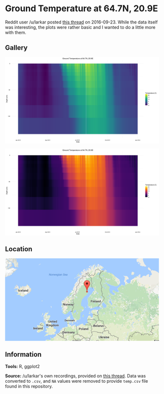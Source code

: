 # Ground Temperature at 64.7N, 20.9E

Reddit user /u/larkar posted [this thread](https://np.reddit.com/r/dataisbeautiful/comments/543isa/temperature_variation_at_different_depth_under/) on 2016-09-23. While the data itself was interesting, the plots were rather basic and I wanted to do a little more with them.

## Gallery
![Data using the Viridis Palette](https://raw.githubusercontent.com/zonination/ground_temp/master/viridis.png)

![Data using the Viridis-Inferno Palette](https://raw.githubusercontent.com/zonination/ground_temp/master/inferno.png)

## Location

![Location of 64.7N, 20.9E](https://raw.githubusercontent.com/zonination/ground_temp/master/location.png)

## Information

**Tools:** R, ggplot2

**Source:** /u/larkar's own recordings, provided on [this thread](https://np.reddit.com/r/dataisbeautiful/comments/543isa/temperature_variation_at_different_depth_under/d7z5f9c). Data was converted to `.csv`, and `NA` values were removed to provide `temp.csv` file found in this repository.
